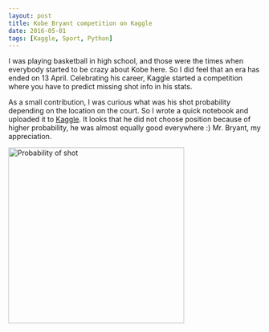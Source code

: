 ```yaml
---
layout: post
title: Kobe Bryant competition on Kaggle
date: 2016-05-01
tags: [Kaggle, Sport, Python]
---
```


I was playing basketball in high school, and those were the times when everybody started to be crazy about Kobe here. So I did feel that an era has ended on 13 April. Celebrating his career, Kaggle started a competition where you have to predict missing shot info in his stats.

As a small contribution, I was curious what was his shot probability depending on the location on the court. So I wrote a quick notebook and uploaded it to [Kaggle](https://www.kaggle.com/agostontorok/kobe-bryant-shot-selection/kobe-shot-probability-plot). It looks that he did not choose position because of higher probability, he was almost equally good everywhere :) Mr. Bryant, my appreciation.

<img class="  wp-image-74 alignright" src="https://www.kaggle.io/svf/224568/b552324b84c5909e929aa14693c4c3d3/__results___files/__results___6_0.png" alt="Probability of shot"  width = "auto" height="350" />
